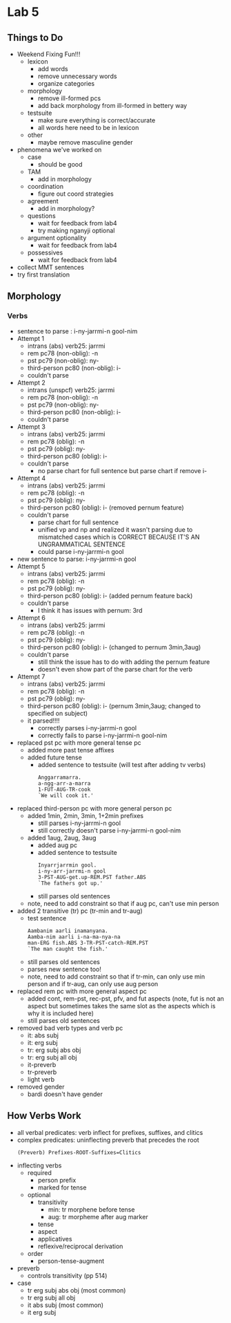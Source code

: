 # Lab 5
## Things to Do
- Weekend Fixing Fun!!!
  - lexicon
    - add words
    - remove unnecessary words
    - organize categories
  - morphology
    - remove ill-formed pcs
    - add back morphology from ill-formed in bettery way
  - testsuite
    - make sure everything is correct/accurate
    - all words here need to be in lexicon
  - other
    - maybe remove masculine gender
- phenomena we've worked on
  - case
    - should be good
  - TAM
    - add in morphology
  - coordination
    - figure out coord strategies
  - agreement
    - add in morphology?
  - questions
    - wait for feedback from lab4
    - try making nganyji optional
  - argument optionality
    - wait for feedback from lab4
  - possessives
    - wait for feedback from lab4
- collect MMT sentences
- try first translation

## Morphology
### Verbs
- sentence to parse : i-ny-jarrmi-n gool-nim
- Attempt 1
  - intrans (abs) verb25: jarrmi
  - rem pc78 (non-oblig): -n
  - pst pc79 (non-oblig): ny-
  - third-person pc80 (non-oblig): i-
  - couldn't parse
- Attempt 2
  - intrans (unspcf) verb25: jarrmi
  - rem pc78 (non-oblig): -n
  - pst pc79 (non-oblig): ny-
  - third-person pc80 (non-oblig): i-
  - couldn't parse
- Attempt 3
  - intrans (abs) verb25: jarrmi
  - rem pc78 (oblig): -n
  - pst pc79 (oblig): ny-
  - third-person pc80 (oblig): i-
  - couldn't parse
    - no parse chart for full sentence but parse chart if remove i-
- Attempt 4
  - intrans (abs) verb25: jarrmi
  - rem pc78 (oblig): -n
  - pst pc79 (oblig): ny-
  - third-person pc80 (oblig): i- (removed pernum feature)
  - couldn't parse
    - parse chart for full sentence
    - unified vp and np and realized it wasn't parsing due to
      mismatched cases which is CORRECT BECAUSE IT'S AN
      UNGRAMMATICAL SENTENCE
    - could parse i-ny-jarrmi-n gool
- new sentence to parse: i-ny-jarrmi-n gool
- Attempt 5
  - intrans (abs) verb25: jarrmi
  - rem pc78 (oblig): -n
  - pst pc79 (oblig): ny-
  - third-person pc80 (oblig): i- (added pernum feature back)
  - couldn't parse
    - I think it has issues with pernum: 3rd
- Attempt 6
  - intrans (abs) verb25: jarrmi
  - rem pc78 (oblig): -n
  - pst pc79 (oblig): ny-
  - third-person pc80 (oblig): i- (changed to pernum 3min,3aug)
  - couldn't parse
    - still think the issue has to do with adding the pernum feature
    - doesn't even show part of the parse chart for the verb
- Attempt 7
  - intrans (abs) verb25: jarrmi
  - rem pc78 (oblig): -n
  - pst pc79 (oblig): ny-
  - third-person pc80 (oblig): i- (pernum 3min,3aug; changed to
    specified on subject)
  - it parsed!!!!
    - correctly parses i-ny-jarrmi-n gool
    - correctly fails to parse i-ny-jarrmi-n gool-nim
- replaced pst pc with more general tense pc
  - added more past tense affixes
  - added future tense
    - added sentence to testsuite (will test after adding tv verbs)
      ```
      Anggarramarra.
      a-ngg-arr-a-marra
      1-FUT-AUG-TR-cook
      `We will cook it.'
      ```
- replaced third-person pc with more general person pc
  - added 1min, 2min, 3min, 1+2min prefixes
    - still parses i-ny-jarrmi-n gool
    - still correctly doesn't parse i-ny-jarrmi-n gool-nim
  - added 1aug, 2aug, 3aug
    - added aug pc
    - added sentence to testsuite
      ```
      Inyarrjarrmin gool.
      i-ny-arr-jarrmi-n gool
      3-PST-AUG-get.up-REM.PST father.ABS
      `The fathers got up.'
      ```
    - still parses old sentences
  - note, need to add constraint so that if aug pc, can't use min
    person
- added 2 transitive (tr) pc (tr-min and tr-aug)
  - test sentence
    ```
    Aambanim aarli inamanyana.
    Aamba-nim aarli i-na-ma-nya-na
    man-ERG fish.ABS 3-TR-PST-catch-REM.PST
    `The man caught the fish.'
    ```
  - still parses old sentences
  - parses new sentence too!
  - note, need to add constraint so that if tr-min, can only use min
    person and if tr-aug, can only use aug person
- replaced rem pc with more general aspect pc
  - added cont, rem-pst, rec-pst, pfv, and fut aspects (note, fut is
    not an aspect but sometimes takes the same slot as the aspects
    which is why it is included here)
  - still parses old sentences
- removed bad verb types and verb pc
  - it: abs subj
  - it: erg subj
  - tr: erg subj abs obj
  - tr: erg subj all obj
  - it-preverb
  - tr-preverb
  - light verb
- removed gender
  - bardi doesn't have gender

## How Verbs Work
- all verbal predicates: verb inflect for prefixes, suffixes, and clitics
- complex predicates: uninflecting preverb that precedes the root
  ```
  (Preverb) Prefixes-ROOT-Suffixes=Clitics
  ```
- inflecting verbs
  - required
    - person prefix
    - marked for tense
  - optional
    - transitivity
      - min: tr morphene before tense
      - aug: tr morpheme after aug marker
    - tense
    - aspect
    - applicatives
    - reflexive/reciprocal derivation
  - order
    - person-tense-augment
- preverb
  - controls transitivity (pp 514)
- case
  - tr erg subj abs obj (most common)
  - tr erg subj all obj
  - it abs subj (most common)
  - it erg subj